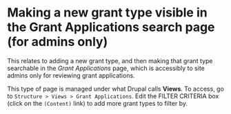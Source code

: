 # Making a new grant type visible in the Grant Applications search page (for admins only)

This relates to adding a new grant type, and then making that grant type searchable in the *Grant Applications* page, which is accessibly to site admins only for reviewing grant applications. 

This type of page is managed under what Drupal calls **Views**. To access, go to `Structure > Views > Grant Applications`. Edit the FILTER CRITERIA box (click on the `(Content)` link) to add more grant types to filter by.
